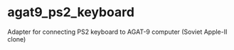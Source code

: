 agat9_ps2_keyboard
==================

Adapter for connecting PS2 keyboard to AGAT-9 computer (Soviet Apple-II clone)